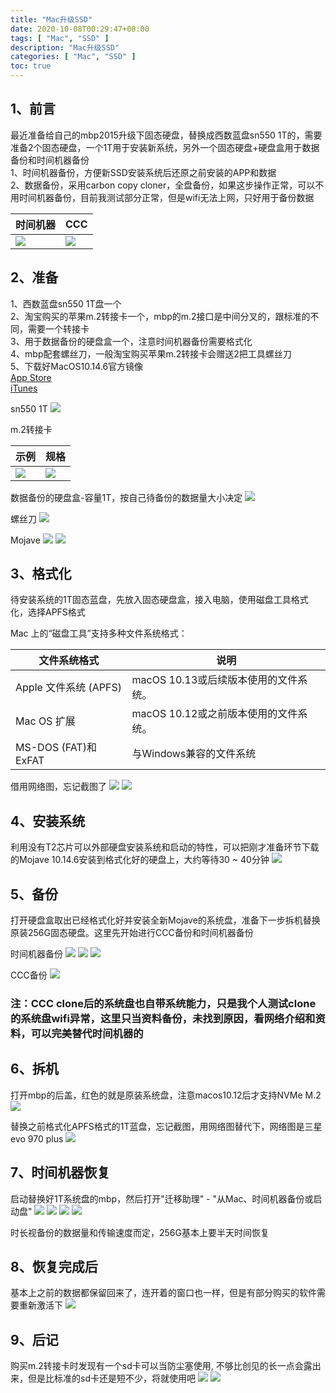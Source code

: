 ```yaml
---
title: "Mac升级SSD"
date: 2020-10-08T00:29:47+08:00
tags: [ "Mac", "SSD" ]
description: "Mac升级SSD"
categories: [ "Mac", "SSD" ]
toc: true
---
```


## 1、前言
最近准备给自己的mbp2015升级下固态硬盘，替换成西数蓝盘sn550 1T的，需要准备2个固态硬盘，一个1T用于安装新系统，另外一个固态硬盘+硬盘盒用于数据备份和时间机器备份  
1、时间机器备份，方便新SSD安装系统后还原之前安装的APP和数据  
2、数据备份，采用carbon copy cloner，全盘备份，如果这步操作正常，可以不用时间机器备份，目前我测试部分正常，但是wifi无法上网，只好用于备份数据  

时间机器|CCC
|-|-|
![](/posts/ssd/time_machine_logo.png)|![](/posts/ssd/clone.png)

## 2、准备
1、西数蓝盘sn550 1T盘一个  
2、淘宝购买的苹果m.2转接卡一个，mbp的m.2接口是中间分叉的，跟标准的不同，需要一个转接卡  
3、用于数据备份的硬盘盒一个，注意时间机器备份需要格式化  
4、mbp配套螺丝刀，一般淘宝购买苹果m.2转接卡会赠送2把工具螺丝刀  
5、下载好MacOS10.14.6官方镜像  
[App Store](https://apps.apple.com/cn/app/macos-mojave/id1398502828?ls=1&mt=12)  
[iTunes](https://itunes.apple.com/cn/app/macos-mojave/id1398502828?ls=1&mt=12)

sn550 1T
![](/posts/ssd/sn550_1T.JPG)

m.2转接卡

示例|规格
|-|-|
![](/posts/ssd/m.2_demo.JPG)|![](/posts/ssd/m.2_change.JPG)

数据备份的硬盘盒-容量1T，按自己待备份的数据量大小决定
![](/posts/ssd/disk_manager.JPG)

螺丝刀
![](/posts/ssd/tools.png)

Mojave
![](/posts/ssd/mojave_appstore.webp)
![](/posts/ssd/mojave_download.webp)

## 3、格式化
待安装系统的1T固态蓝盘，先放入固态硬盘盒，接入电脑，使用磁盘工具格式化，选择APFS格式

Mac 上的“磁盘工具”支持多种文件系统格式：  

文件系统格式|说明
|-|-|
Apple 文件系统 (APFS)|macOS 10.13或后续版本使用的文件系统。
Mac OS 扩展|macOS 10.12或之前版本使用的文件系统。
MS-DOS (FAT)和ExFAT|与Windows兼容的文件系统

借用网络图，忘记截图了
![](/posts/ssd/format.png)
![](/posts/ssd/format_complate.png)

## 4、安装系统
利用没有T2芯片可以外部硬盘安装系统和启动的特性，可以把刚才准备环节下载的Mojave 10.14.6安装到格式化好的硬盘上，大约等待30 ~ 40分钟
![](/posts/ssd/install_mojave.png)

## 5、备份
打开硬盘盒取出已经格式化好并安装全新Mojave的系统盘，准备下一步拆机替换原装256G固态硬盘。这里先开始进行CCC备份和时间机器备份

时间机器备份
![](/posts/ssd/time_machine.jpg)
![](/posts/ssd/usb_disk.jpg)
![](/posts/ssd/time_machine_complate.png)

CCC备份
![](/posts/ssd/ccc_copy.png)

### 注：CCC clone后的系统盘也自带系统能力，只是我个人测试clone的系统盘wifi异常，这里只当资料备份，未找到原因，看网络介绍和资料，可以完美替代时间机器的

## 6、拆机
打开mbp的后盖，红色的就是原装系统盘，注意macos10.12后才支持NVMe M.2
![](/posts/ssd/old.png)

替换之前格式化APFS格式的1T蓝盘，忘记截图，用网络图替代下，网络图是三星evo 970 plus
![](/posts/ssd/demo.jpg)

## 7、时间机器恢复
启动替换好1T系统盘的mbp，然后打开"迁移助理" - "从Mac、时间机器备份或启动盘"
![](/posts/ssd/restore_begin.jpg)
![](/posts/ssd/restore_second.jpg)
![](/posts/ssd/restore_third.jpg)
![](/posts/ssd/restore_four.jpg)

时长视备份的数据量和传输速度而定，256G基本上要半天时间恢复

## 8、恢复完成后
基本上之前的数据都保留回来了，连开着的窗口也一样，但是有部分购买的软件需要重新激活下
![](/posts/ssd/system.png)

## 9、后记
购买m.2转接卡时发现有一个sd卡可以当防尘塞使用, 不够比创见的长一点会露出来，但是比标准的sd卡还是短不少，将就使用吧
![](/posts/ssd/sd.JPG)
![](/posts/ssd/sd_mbp.JPG)
